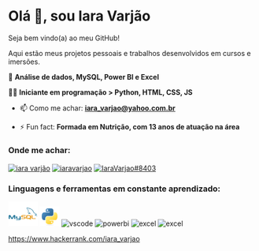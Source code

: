 <h1 align="left">Olá 👋, sou Iara Varjão</h1>

Seja bem vindo(a) ao meu GitHub!

Aqui estão meus projetos pessoais e trabalhos desenvolvidos em cursos e imersões.

🌱 **Análise de dados, MySQL, Power BI e Excel**

:woman_technologist: **Iniciante em programação > Python, HTML, CSS, JS**

- 📫 Como me achar: **iara_varjao@yahoo.com.br**

- ⚡ Fun fact: **Formada em Nutrição, com 13 anos de atuação na área**


<h3 align="left">Onde me achar:</h3>
<p align="left">
<a href="https://www.linkedin.com/in/iaravarjao/" target="blank"><img align="center" src="https://raw.githubusercontent.com/rahuldkjain/github-profile-readme-generator/master/src/images/icons/Social/linked-in-alt.svg" alt="iara varjão" height="30" width="40" /></a>
<a href="https://instagram.com/iaravarjao" target="blank"><img align="center" src="https://raw.githubusercontent.com/rahuldkjain/github-profile-readme-generator/master/src/images/icons/Social/instagram.svg" alt="iaravarjao" height="30" width="40" /></a>
<a href="https://discord.gg/IaraVarjao#8403" target="blank"><img align="center" src="https://raw.githubusercontent.com/rahuldkjain/github-profile-readme-generator/master/src/images/icons/Social/discord.svg" alt="IaraVarjao#8403" height="30" width="40" /></a>
</p>

<h3 align="left">Linguagens e ferramentas em constante aprendizado:</h3>
<p align="left"> <img src="https://raw.githubusercontent.com/devicons/devicon/master/icons/mysql/mysql-original-wordmark.svg" alt="mysql" width="60" height="50"/>
<img src="https://raw.githubusercontent.com/devicons/devicon/master/icons/python/python-original.svg" alt="python" width="40" height="40"/>
<img src="https://img.shields.io/badge/VSCode-0078D4?style=for-the-badge&logo=visual%20studio%20code&logoColor=white" alt="vscode" width="80" height="40"/>
<img src="https://img.shields.io/badge/PowerBI-F2C811?style=for-the-badge&logo=Power%20BI&logoColor=white" alt="powerbi" width="90" height="40"/>
<img src="https://img.shields.io/badge/Microsoft_Excel-217346?style=for-the-badge&logo=microsoft-excel&logoColor=white" alt="excel" width="100" height="40"/>
<img src="https://img.shields.io/badge/Microsoft_PowerPoint-B7472A?style=for-the-badge&logo=microsoft-powerpoint&logoColor=white" alt="excel" width="130" height="40"/> </p>

https://www.hackerrank.com/iara_varjao
